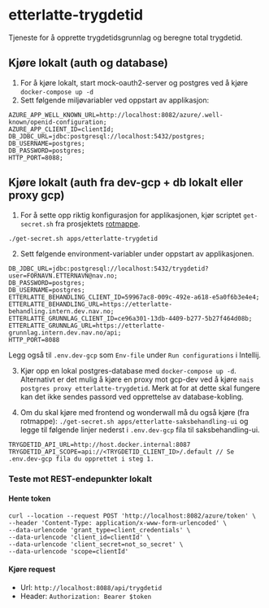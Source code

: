 # etterlatte-trygdetid

Tjeneste for å opprette trygdetidsgrunnlag og beregne total trygdetid.

## Kjøre lokalt (auth og database)

1. For å kjøre lokalt, start mock-oauth2-server og postgres ved å kjøre `docker-compose up -d`
2. Sett følgende miljøvariabler ved oppstart av applikasjon:
```
AZURE_APP_WELL_KNOWN_URL=http://localhost:8082/azure/.well-known/openid-configuration;
AZURE_APP_CLIENT_ID=clientId;
DB_JDBC_URL=jdbc:postgresql://localhost:5432/postgres;
DB_USERNAME=postgres;
DB_PASSWORD=postgres;
HTTP_PORT=8088;
```

## Kjøre lokalt (auth fra dev-gcp + db lokalt eller proxy gcp)
1. For å sette opp riktig konfigurasjon for applikasjonen, kjør scriptet `get-secret.sh` fra prosjektets [rotmappe](../..).
```
./get-secret.sh apps/etterlatte-trygdetid
```
2. Sett følgende environment-variabler under oppstart av applikasjonen.
```
DB_JDBC_URL=jdbc:postgresql://localhost:5432/trygdetid?user=FORNAVN.ETTERNAVN@nav.no;
DB_PASSWORD=postgres;
DB_USERNAME=postgres;
ETTERLATTE_BEHANDLING_CLIENT_ID=59967ac8-009c-492e-a618-e5a0f6b3e4e4;
ETTERLATTE_BEHANDLING_URL=https://etterlatte-behandling.intern.dev.nav.no;
ETTERLATTE_GRUNNLAG_CLIENT_ID=ce96a301-13db-4409-b277-5b27f464d08b;
ETTERLATTE_GRUNNLAG_URL=https://etterlatte-grunnlag.intern.dev.nav.no/api;
HTTP_PORT=8088
```
Legg også til `.env.dev-gcp` som `Env-file` under `Run configurations` i Intellij.

3. Kjør opp en lokal postgres-database med `docker-compose up -d`. Alternativt er det mulig å kjøre en proxy mot 
gcp-dev ved å kjøre `nais postgres proxy etterlatte-trygdetid`. Merk at for at dette skal fungere kan det ikke sendes
passord ved opprettelse av database-kobling.

5. Om du skal kjøre med frontend og wonderwall må du også kjøre (fra rotmappe):
`./get-secret.sh apps/etterlatte-saksbehandling-ui`
og legge til følgende linjer nederst i `.env.dev-gcp` fila til saksbehandling-ui.
```
TRYGDETID_API_URL=http://host.docker.internal:8087
TRYGDETID_API_SCOPE=api://<TRYGDETID_CLIENT_ID>/.default // Se .env.dev-gcp fila du opprettet i steg 1.
```

### Teste mot REST-endepunkter lokalt

#### Hente token
```
curl --location --request POST 'http://localhost:8082/azure/token' \
--header 'Content-Type: application/x-www-form-urlencoded' \
--data-urlencode 'grant_type=client_credentials' \
--data-urlencode 'client_id=clientId' \
--data-urlencode 'client_secret=not_so_secret' \
--data-urlencode 'scope=clientId'
```

#### Kjøre request
- Url: `http://localhost:8088/api/trygdetid`
- Header: `Authorization: Bearer $token`

